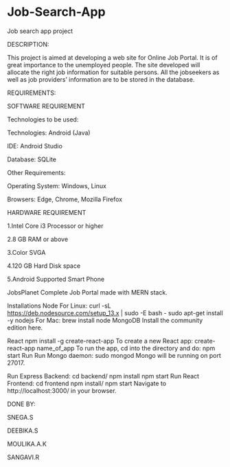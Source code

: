 # Job-Search-App
Job search app project

DESCRIPTION:

This project is aimed at developing a web site for Online Job Portal. It is of great importance to the unemployed people. The site developed will allocate the right job information for suitable persons. All the jobseekers as well as job providers’ information are to be stored in the database.

REQUIREMENTS:

SOFTWARE REQUIREMENT

Technologies to be used:

Technologies: Android (Java)

IDE: Android Studio

Database: SQLite

Other Requirements:

Operating System: Windows, Linux

Browsers: Edge, Chrome, Mozilla Firefox

HARDWARE REQUIREMENT

1.Intel Core i3 Processor or higher

2.8 GB RAM or above

3.Color SVGA

4.120 GB Hard Disk space

5.Android Supported Smart Phone

JobsPlanet
Complete Job Portal made with MERN stack.

Installations
Node
For Linux:
curl -sL https://deb.nodesource.com/setup_13.x | sudo -E bash -
sudo apt-get install -y nodejs
For Mac:
brew install node
MongoDB
Install the community edition here.

React
npm install -g create-react-app
To create a new React app:
create-react-app name_of_app
To run the app, cd into the directory and do:
npm start
Run
Run Mongo daemon:
sudo mongod
Mongo will be running on port 27017.

Run Express Backend:
cd backend/
npm install
npm start
Run React Frontend:
cd frontend
npm install/
npm start
Navigate to http://localhost:3000/ in your browser.

DONE BY:

SNEGA.S

DEEBIKA.S

MOULIKA.A.K

SANGAVI.R

